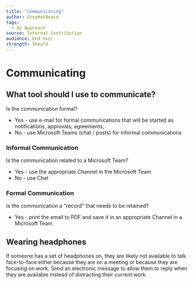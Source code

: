```yaml
---
title: "Communicating"
author: GreyHatBeard
tags: 
  - By Approach
source: Internal Contribution
audience: End User
strength: Should
---
```

# Communicating

## What tool should I use to communicate?

Is the communication formal?
- Yes - use e-mail for formal communications that will be started as notifications, approvals, agreements, 
- No - use Microsoft Teams (chat / posts) for informal communications

### Informal Communication

Is the communication related to a Microsoft Team?
- Yes - use the appropriate Channel in the Microsoft Team
- No - use Chat

### Formal Communication

Is the communication a "record" that needs to be retained?
- Yes - print the email to PDF and save it in an appropriate Channel in a Microsoft Team

## Wearing headphones

If someone has a set of headphones on, they are likely not available to talk face-to-face either because they are on a meeting or because they are focusing on work. Send an electronic message to allow them to reply when they are available instead of distracting their current work.
